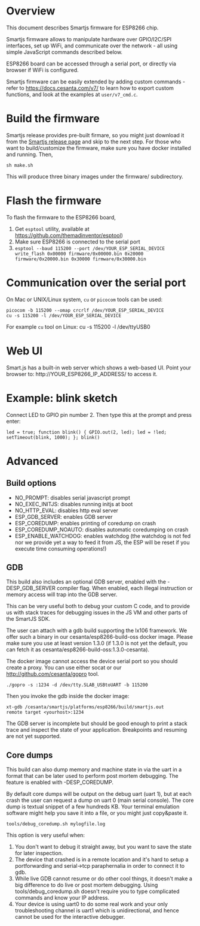# Overview

This document describes Smartjs firmware for ESP8266 chip.

Smartjs firmware allows to manipulate hardware over GPIO/I2C/SPI interfaces,
set up WiFi, and communicate over the network - all using simple JavaScript
commands described below.

ESP8266 board can be accessed through a serial port, or directly via browser if WiFi is configured.

Smartjs firmware can be easily extended by adding custom commands - refer to
https://docs.cesanta.com/v7/ to learn how to export custom functions, and look
at the examples at `user/v7_cmd.c`.

# Build the firmware

Smartjs release provides pre-built firmare, so you might just download
it from the
[Smartjs release page](https://github.com/cesanta/smart.js/releases) and
skip to the next step. For those who want to build/customize the firmware,
make sure you have docker installed and running. Then,

    sh make.sh

This will produce three binary images under the firmware/ subdirectory.

# Flash the firmware
To flash the firmware to the ESP8266 board,

1. Get `esptool` utility, available at https://github.com/themadinventor/esptool)
2.  Make sure ESP8266 is connected to the serial port
3. `esptool --baud 115200 --port /dev/YOUR_ESP_SERIAL_DEVICE write_flash 0x00000 firmware/0x00000.bin 0x20000 firmware/0x20000.bin 0x30000 firmware/0x30000.bin`


# Communication over the serial port

On Mac or UNIX/Linux system, `cu` or `picocom` tools can be used:

    picocom -b 115200 --omap crcrlf /dev/YOUR_ESP_SERIAL_DEVICE
    cu -s 115200 -l /dev/YOUR_ESP_SERIAL_DEVICE

For example `cu` tool on Linux:
    cu -s 115200 -l /dev/ttyUSB0

# Web UI

Smart.js has a built-in web server which shows a web-based UI.
Point your browser to: http://YOUR_ESP8266_IP_ADDRESS/ to access it.

# Example: blink sketch

Connect LED to GPIO pin number 2. Then type this at the prompt and press enter:

    led = true; function blink() { GPIO.out(2, led); led = !led; setTimeout(blink, 1000); }; blink()


# Advanced

## Build options

- NO_PROMPT: disables serial javascript prompt
- NO_EXEC_INITJS: disables running initjs at boot
- NO_HTTP_EVAL: disables http eval server
- ESP_GDB_SERVER: enables GDB server
- ESP_COREDUMP: enables printing of coredump on crash
- ESP_COREDUMP_NOAUTO: disables automatic coredumping on crash
- ESP_ENABLE_WATCHDOG: enables watchdog (the watchdog is not fed nor we provide yet a way to feed it from JS, the ESP will be reset if you execute time consuming operations!)

## GDB

This build also includes an optional GDB server, enabled with the -DESP_GDB_SERVER compiler flag.
When enabled, each illegal instruction or memory access will trap into the GDB server.

This can be very useful both to debug your custom C code, and to provide us with stack traces
for debugging issues in the JS VM and other parts of the SmartJS SDK.

The user can attach with a gdb build supporting the lx106 framework. We offer such a binary
in our cesanta/esp8266-build-oss docker image. Please make sure you use at least version 1.3.0
(if 1.3.0 is not yet the default, you can fetch it as cesanta/esp8266-build-oss:1.3.0-cesanta).

The docker image cannot access the device serial port so you should create a proxy. You can use
either socat or our http://github.com/cesanta/gopro tool.

    ./gopro -s :1234 -d /dev/tty.SLAB_USBtoUART -b 115200

Then you invoke the gdb inside the docker image:

    xt-gdb /cesanta/smartjs/platforms/esp8266/build/smartjs.out
    remote target <yourhost>:1234

The GDB server is incomplete but should be good enough to print a stack trace
and inspect the state of your application. Breakpoints and resuming are not yet supported.

## Core dumps

This build can also dump memory and machine state in via the uart in a format that can be later
used to perform post mortem debugging. The feature is enabled with -DESP_COREDUMP.

By default core dumps will be output on the debug uart (uart 1), but at each crash the user
can request a dump on uart 0 (main serial console).
The core dump is textual snippet of a few hundreds KB. Your terminal emulation software
might help you save it into a file, or you might just copy&paste it.

    tools/debug_coredump.sh mylogfile.log

This option is very useful when:

1. You don't want to debug it straight away, but you want to save the state for later inspection.
2. The device that crashed is in a remote location and it's hard to setup a portforwarding and serial->tcp paraphernalia in order to connect it to gdb.
3. While live GDB cannot resume or do other cool things, it doesn't make a big difference to do live or post mortem debugging. Using tools/debug_coredump.sh doesn't require you to type complicated commands and know your IP address.
4. Your device is using uart0 to do some real work and your only troubleshooting channel is uart1 which is unidirectional, and hence cannot be used for the interactive debugger.
